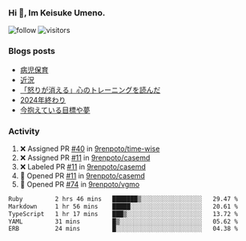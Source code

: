 ### Hi 👋, Im Keisuke Umeno.

<!--
**9renpoto/9renpoto** is a ✨ _special_ ✨ repository because its `README.md` (this file) appears on your GitHub profile.

Here are some ideas to get you started:

- 🔭 I’m currently working on ...
- 🌱 I’m currently learning ...
- 👯 I’m looking to collaborate on ...
- 🤔 I’m looking for help with ...
- 💬 Ask me about ...
- 📫 How to reach me: ...
- 😄 Pronouns: ...
- ⚡ Fun fact: ...
-->

![follow](https://img.shields.io/github/followers/9renpoto?label=Follow&style=social)
![visitors](https://komarev.com/ghpvc/?username=9renpoto&label=Profile%20views&color=0e75b6&style=flat)

### Blogs posts

<!-- BLOG-POST-LIST:START -->
- [病児保育](https://9renpoto.win/entry/2025/09/25/childcare_for_sick_children)
- [近況](https://9renpoto.win/entry/2025/04/05/current_status)
- [「怒りが消える」心のトレーニングを読んだ](https://9renpoto.win/entry/2025/02/01/anger-management)
- [2024年終わり](https://9renpoto.win/entry/2024/12/31/2024-end)
- [今抱えている目標や夢](https://9renpoto.win/entry/2024/12/02/objective)
<!-- BLOG-POST-LIST:END -->

### Activity

<!--START_SECTION:activity-->
1. ❌ Assigned PR [#40](undefined) in [9renpoto/time-wise](https://github.com/9renpoto/time-wise)
2. ❌ Assigned PR [#11](undefined) in [9renpoto/casemd](https://github.com/9renpoto/casemd)
3. ❌ Labeled PR [#11](undefined) in [9renpoto/casemd](https://github.com/9renpoto/casemd)
4. 💪 Opened PR [#11](undefined) in [9renpoto/casemd](https://github.com/9renpoto/casemd)
5. 💪 Opened PR [#74](undefined) in [9renpoto/vgmo](https://github.com/9renpoto/vgmo)
<!--END_SECTION:activity-->

<!--START_SECTION:waka-->

```txt
Ruby         2 hrs 46 mins   ███████▒░░░░░░░░░░░░░░░░░   29.47 %
Markdown     1 hr 56 mins    █████░░░░░░░░░░░░░░░░░░░░   20.61 %
TypeScript   1 hr 17 mins    ███▒░░░░░░░░░░░░░░░░░░░░░   13.72 %
YAML         31 mins         █▒░░░░░░░░░░░░░░░░░░░░░░░   05.62 %
ERB          24 mins         █░░░░░░░░░░░░░░░░░░░░░░░░   04.38 %
```

<!--END_SECTION:waka-->
